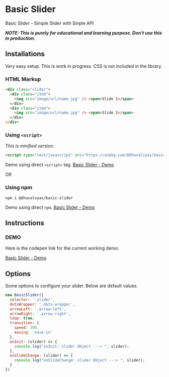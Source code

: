 # Basic Slider

Basic Slider - Simple Slider with Sinple API

**_NOTE: This is purely for educational and learning purpose. Don't use this in production._**

## Installations

Very easy setup. This is work in progress. CSS is not included in the library.

### HTML Markup

```html
<div class="slider">
  <div class="item">
    <img src="image/url/name.jpg" /> <span>Slide 1</span>
  </div>
  <div class="item">
    <img src="image/url/name.jpg" /> <span>Slide 2</span>
  </div>
</div>
```

### Using `<script>`

_This is minified version._

```html
<script type="text/javascript" src="https://unpkg.com/@dhavalvyas/basic-slider/dist/index.js"></script>
```
Demo using direct `<script>` tag. [Basic Slider - Demo](https://codepen.io/cooldhavs/full/vvBKzr "Basic Slider - Demo")

OR

### Using npm

`npm i @dhavalvyas/basic-slider`

Demo using direct `npm`. [Basic Slider - Demo](https://dhavalwd.github.io/basic-slider/ "Basic Slider - Demo")

## Instructions

### DEMO

Here is the codepen link for the current working demo.

[Basic Slider - Demo](https://codepen.io/cooldhavs/full/vvBKzr "Basic Slider - Demo")

## Options

Some options to configure your slider. Below are default values.

```javascript
new BasicSlider({
  selector: '.slider',
  dotsWrapper: '.dots-wrapper',
  arrowLeft: '.arrow-left',
  arrowRight: '.arrow-right',
  loop: true,
  transition: {
    speed: 300,
    easing: 'ease-in'
  },
  onInit: (slider) => {
    console.log("onInit: slider Object ---> ", slider);
  },
  onSlideChange: (slider) => {
    console.log("onSlideChange: slider Object ---> ", slider);
  }
})
```
